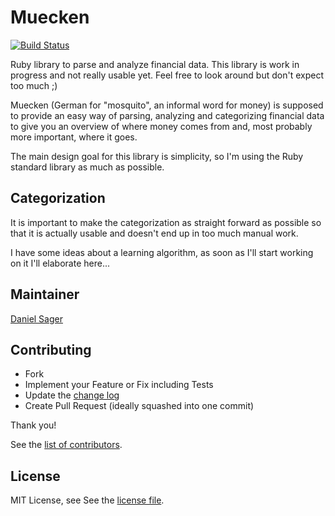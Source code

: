 # Muecken

[![Build Status](https://travis-ci.org/dsager/muecken.svg?branch=master)](https://travis-ci.org/dsager/muecken)

Ruby library to parse and analyze financial data. This library is work in
progress and not really usable yet. Feel free to look around but don't expect
too much ;)

Muecken (German for "mosquito", an informal word for money) is supposed to
provide an easy way of parsing, analyzing and categorizing financial data to
give you an overview of where money comes from and, most probably more
important, where it goes.

The main design goal for this library is simplicity, so I'm using the Ruby
standard library as much as possible.

## Categorization

It is important to make the categorization as straight forward as possible so
that it is actually usable and doesn't end up in too much manual work.

I have some ideas about a learning algorithm, as soon as I'll start working on
it I'll elaborate here...

## Maintainer

[Daniel Sager](https://github.com/dsager)

## Contributing

- Fork
- Implement your Feature or Fix including Tests
- Update the [change log](CHANGELOG.md)
- Create Pull Request (ideally squashed into one commit)

Thank you!

See the [list of contributors](https://github.com/dsager/muecken/contributors).

## License

MIT License, see See the [license file](LICENSE).
